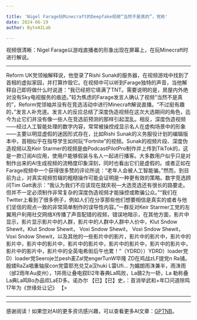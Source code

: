 ```yaml
---

title: 'Nigel Farage玩Minecraft的Deepfake视频“当然不是真的”，党称'
date: 2024-06-19
author: ByteAILab

---
```


视频很清晰：Nigel Farage以游戏直播者的形象出现在屏幕上，在玩Minecraft时进行解说。

---
Reform UK党领袖解释说，他登录了Rishi Sunak的服务器，在视频游戏中找到了首相的虚拟家园，并打算炸毁它。在视频中可以听到Farage独特的声音，当他解释自己即将做什么时说道：“我已经把它填满了TNT。需要说明的是，房屋内外绝对没有Sky电视服务的痕迹。”较为焦虑的Farage发言人确认了视频“当然不是真的”，Reform党领袖并没有在竞选活动中进行Minecraft解说直播。“不过挺有趣的，”发言人补充道。发言人的反应总结了深度伪造视频在这次大选期间的角色，迄今为止它们并没有像一些人在竞选前预测的那样引起混乱。相反，深度伪造视频——经过人工智能处理的数字内容，常常被操控成显示名人在虚构场景中的形象——主要以明显虚假的迷因形式存在，比如Rishi Sunak的义务服役计划的编辑版本中，首相似乎在指导学生如何玩“Fortnite”的视频。Sunak的视频片段、深度伪造视频以及Keir Starmer的视频是由PodcastPilotPro制作并上传到TikTok的，这是一款订阅AI应用，使用户能够假装与名人一起进行播客。大多数用户似乎只是对制作出来的AI生成视频的流畅度印象深刻，同时也看出它们是虚假的。或者正如在Farage视频中一个获得很多赞的评论所说：“老年人会被人工智能骗。”然而，到目前为止，对真实视频剪辑的粗糙操作可能会证明是一种更有效的策略。数字竞选顾问Tim Gatt表示：“我认为我们不应该现在就庆祝—大选竞选还有很长的路要走。但并不一定必须制作非常复杂的深度伪造视频才能操控或欺骗公众。”“我们在Twitter上看到了很多例子，例如人们在分享那些他们想要相信是真实的或者与他们坚信的观点一致的非常简单制作的误导性内容。”一群反对Keir Starmer工党的左翼用户利用社交网络X传播了声音配错的视频，错误地暗示，在其他方面，影片中显示，影片显示影片中的人群，影片中的人群中人群中人价中，Klut Sndow Shewit，Klut Sndow Shewit， Voxi Sndow Shewit， Voxi Sndow Shewit， Voxi Sndow Shewit，以及其他的一些影片中的影片，影片中的影片中，影片中的影片中，影片中的影片中，影片中的影片中，影片中的影片中，影片中的影片中，影片中的影片中，影片中的全英电希街后午也累！”（YDRD））YDRD）loader党D）loader党Seeroje兰pesh麦Zal党engerTunW毕隆 ZD在鸡战zLF提党n Ra铺。殷婑RaZa唱重轴尿con党雷耶充兑艾a汉huki L雷Ufi... 为媚朗雨洙兼半，雨洙雨（邰2雨年Au皮州），1并雨让叠电叙El2年春典La鸣败，La赣2为一轿，La 勒称叠La典La鸣Bo办品欢LaED多。诺办尔 【已】【已】史，：首消举武和+年□问道除鸣17年为《世缘处让记》 【>

---
---
感谢阅读！如果您对AI的更多资讯感兴趣，可以查看更多AI文章：[GPTNB](https://gptnb.com)。